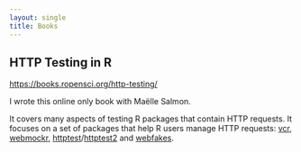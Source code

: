 ```yaml
---
layout: single
title: Books
---
```


## HTTP Testing in R

<https://books.ropensci.org/http-testing/>

I wrote this online only book with Maëlle Salmon. 

It covers many aspects of testing R packages that contain HTTP requests. It focuses on a set of packages that help R users manage HTTP requests: [vcr][], [webmockr][], [httptest][]/[httptest2][] and [webfakes][].


[vcr]: https://docs.ropensci.org/vcr/
[webmockr]: https://docs.ropensci.org/webmockr/
[httptest]: https://enpiar.com/r/httptest/
[httptest2]: https://enpiar.com/httptest2/
[webfakes]: https://webfakes.r-lib.org/
